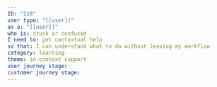 ```yaml
---
ID: "118"
user type: "[[user]]"
as a: "[[user]]"
who is: stuck or confused
I need to: get contextual help
so that: I can understand what to do without leaving my workflow
category: learning
theme: in-context support
user journey stage:
customer journey stage:
---
```

